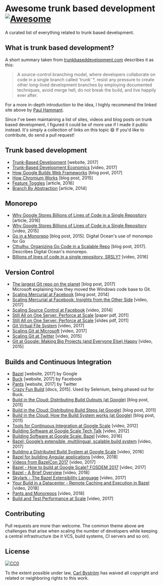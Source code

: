# Awesome trunk based development [![Awesome](https://cdn.rawgit.com/sindresorhus/awesome/d7305f38d29fed78fa85652e3a63e154dd8e8829/media/badge.svg)](https://github.com/sindresorhus/awesome)
A curated list of everything related to trunk based development.


## What is trunk based development?

A short summary taken from [trunkbaseddevelopment.com](https://trunkbaseddevelopment.com) describes it as this:

> A source-control branching model, where developers collaborate on code in a single branch called ‘trunk’ *, resist any pressure to create other long-lived development branches by employing documented techniques, avoid merge hell, do not break the build, and live happily ever after.

For a more in-depth introduction to the idea, I highly recommend the linked site above by [Paul Hammant](https://paulhammant.com/).

Since I've been maintaining a list of sites, videos and blog posts on trunk based development, I figured it could be of more use if I made it public instead. It's simply a collection of links on this topic :smile: If you'd like to contribute, do send a pull request!

## Trunk based development

 * [Trunk-Based Development](https://trunkbaseddevelopment.com/) [website, 2017]
 * [Trunk-Based Development Economics](https://www.youtube.com/watch?v=meB_SWzZm8M) [video, 2017]
 * [How Google Builds Web Frameworks](https://medium.freecodecamp.org/how-google-builds-a-web-framework-5eeddd691dea) [blog post, 2017]
 * [How Chromium Works](https://medium.com/@aboodman/in-march-2011-i-drafted-an-article-explaining-how-the-team-responsible-for-google-chrome-ships-c479ba623a1b) [blog post, 2015]
 * [Feature Toggles](https://martinfowler.com/articles/feature-toggles.html) [article, 2016]
 * [Branch By Abstraction](https://martinfowler.com/bliki/BranchByAbstraction.html) [article, 2014]

## Monorepo

 * [Why Google Stores Billions of Lines of Code in a Single Repository](https://cacm.acm.org/magazines/2016/7/204032-why-google-stores-billions-of-lines-of-code-in-a-single-repository/fulltext) [article, 2016]
 * [Why Google Stores Billions of Lines of Code in a Single Repository](https://www.youtube.com/watch?v=W71BTkUbdqE) [video, 2015]
 * [Go in a Monorepo](https://blog.gopheracademy.com/advent-2015/go-in-a-monorepo/) [blog post, 2015]. Digital Ocean's use of monorepo for Go
 * [Cthulhu: Organizing Go Code in a Scalable Repo](https://blog.digitalocean.com/cthulhu-organizing-go-code-in-a-scalable-repo/) [blog post, 2017]. Describes Digital Ocean's monorepo.
 * [Billions of lines of code in a single repository, SRSLY?](https://www.youtube.com/watch?v=yM0GQw1zgrA) [video, 2016]

## Version Control

 * [The largest Git repo on the planet](https://blogs.msdn.microsoft.com/bharry/2017/05/24/the-largest-git-repo-on-the-planet/) [blog post, 2017]<br> Microsoft explaining how they moved the Windows code base to Git.
 * [Scaling Mercurial at Facebook](https://code.facebook.com/posts/218678814984400/scaling-mercurial-at-facebook/) [blog post, 2014]
 * [Scaling Mercurial at Facebook: Insights from the Other Side](https://www.youtube.com/watch?v=gOVD-DrUpwQ) [video, 2017]
 * [Scaling Source Control at Facebook](https://www.youtube.com/watch?v=Dlguc63cRXg) [video, 2014]
 * [Still All on One Server: Perforce at Scale](https://static.googleusercontent.com/media/research.google.com/en//pubs/archive/39983.pdf) [paper pdf, 2011]
 * [Still All on One Server: Perforce at Scale](http://info.perforce.com/rs/perforce/images/stillallononeserver.pdf) [slides pdf, 2011]
 * [Git Virtual File System](https://atscaleconference.com/videos/git-virtual-file-system/) [video, 2017]
 * [Scaling Git at Microsoft](https://www.youtube.com/watch?v=g_MPGU_m01s) [video, 2017]
 * [Scaling Git at Twitter](https://www.youtube.com/watch?v=bjh4DHuOf4E) [video, 2015]
 * [Git at Google: Making Big Projects (and Everyone Else) Happy](https://www.youtube.com/watch?v=cY34mr71ky8) [video, 2015]

## Builds and Continuous Integration

 * [Bazel](https://bazel.build/) [website, 2017] by Google
 * [Buck](https://buckbuild.com/) [website, 2017] by Facebook
 * [Pants](http://www.pantsbuild.org/) [website, 2017] by Twitter
 * [Crazy Fun Build](https://github.com/SeleniumHQ/selenium/wiki/Crazy-Fun-Build) [docs, 2015]. Used by Selenium, being phased out for Buck.
 * [Build in the Cloud: Distributing Build Outputs (at Google)](http://google-engtools.blogspot.se/2011/10/build-in-cloud-distributing-build.html) [blog post, 2011]
 * [Build in the Cloud: Distributing Build Steps (at Google)](http://google-engtools.blogspot.se/2011/09/build-in-cloud-distributing-build-steps.html) [blog post, 2011]
 * [Build in the Cloud: How the Build System works (at Google)](http://google-engtools.blogspot.se/2011/08/build-in-cloud-how-build-system-works.html) [blog post, 2011]
 * [Tools for Continuous Integration at Google Scale](https://www.youtube.com/watch?v=KH2_sB1A6lA) [video, 2012]
 * [Building Software at Google Scale Tech Talk](https://www.youtube.com/watch?v=2qv3fcXW1mg) [video, 2012]
 * [Building Software at Google Scale: Bazel](https://www.youtube.com/watch?v=6GCDfoAOKIY) [video, 2016]
 * [Bazel: Google’s extensible, multilingual, scalable build system](https://atscaleconference.com/videos/bazel-googles-extensible-multilingual-scalable-build-system/) [video, 2017]
 * [Building a Distributed Build System at Google Scale](https://www.youtube.com/watch?v=y0IutoPKTNE) [video, 2016]
 * [Bazel for building Angular applications](https://www.youtube.com/watch?v=KmaE6z_ECRg) [video, 2018]
 * [Videos from BazelCon 2017](https://www.youtube.com/playlist?list=PLxNYxgaZ8RseY0KmkXQSt0StE71E7yizG) [video, 2017]
 * [Bazel - How to build at Google Scale? FOSDEM 2017](https://www.youtube.com/watch?v=lOUwu0myF8M) [video, 2017]
 * [Bazel - A Brief Overview](https://www.youtube.com/watch?v=m9Vypu4AYc4) [video, 2018]
 * [Skylark - The Bazel Extensibility Language](https://www.youtube.com/watch?v=xLgIKcbF6SA) [video, 2017]
 * [Your Build in a Datacenter - Remote Caching and Execution in Bazel](https://www.youtube.com/watch?v=PrTun05W5g4) [video, 2018]
 * [Pants and Monorepos](https://www.youtube.com/watch?v=IL6LBWNi3fE) [video, 2018]
 * [Build and Test Performance at Scale](https://www.youtube.com/watch?v=OljHz5VaQCg) [video, 2017]


## Contributing

Pull requests are more than welcome. The common theme above are challenges that arise when scaling the number of developers while keeping a central infrastructure (be it VCS, build systems, CI servers and so on).

## License

[![CC0](http://mirrors.creativecommons.org/presskit/buttons/88x31/svg/cc-zero.svg)](https://creativecommons.org/publicdomain/zero/1.0/)

To the extent possible under law, [Carl Byström](http://cgbystrom.com) has waived all copyright and related or neighboring rights to this work.
